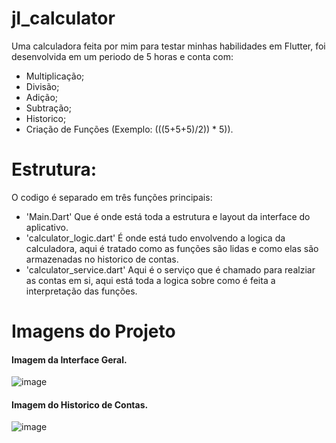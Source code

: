 # jl_calculator

Uma calculadora feita por mim para testar minhas habilidades em Flutter, foi desenvolvida em um periodo de 5 horas e conta com:
- Multiplicação;
- Divisão;
- Adição;
- Subtração;
- Historico;
- Criação de Funções (Exemplo: (((5+5+5)/2)) * 5)).


# Estrutura: 
O codigo é separado em três funções principais:
- 'Main.Dart'
  Que é onde está toda a estrutura e layout da interface do aplicativo.
- 'calculator_logic.dart'
  É onde está tudo envolvendo a logica da calculadora, aqui é tratado como as funções são lidas e como elas são armazenadas no historico de contas.
- 'calculator_service.dart'
  Aqui é o serviço que é chamado para realziar as contas em si, aqui está toda a logica sobre como é feita a interpretação das funções.

# Imagens do Projeto
#### Imagem da Interface Geral.
  ![image](https://github.com/Prism411/jl-calculator/assets/121416109/0dbf2c4a-05ac-41ba-94a9-d658431ade66)

#### Imagem do Historico de Contas.
![image](https://github.com/Prism411/jl-calculator/assets/121416109/87a31cae-7abe-4e80-8e21-a358b42b6cab)


  
